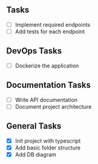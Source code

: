 ## Tasks

- [ ] Implement required endpoints
- [ ] Add tests for each endpoint

## DevOps Tasks

- [ ] Dockerize the application

## Documentation Tasks

- [ ] Write API documentation
- [ ] Document project architecture

## General Tasks

- [x] Init project with typescript
- [x] Add basic folder structure
- [x] Add DB diagram
